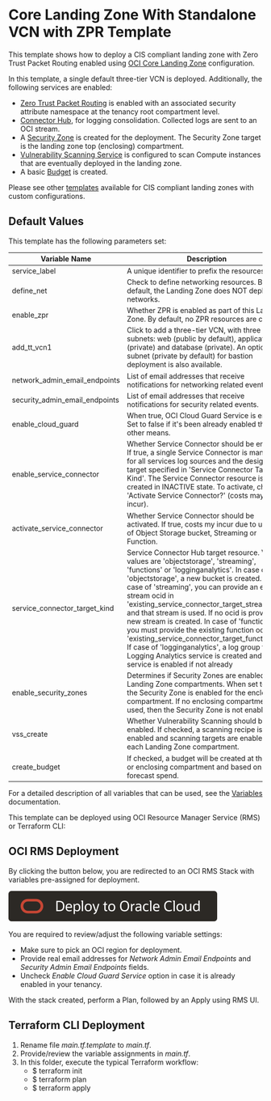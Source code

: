 # Core Landing Zone With Standalone VCN with ZPR Template

This template shows how to deploy a CIS compliant landing zone with Zero Trust Packet Routing enabled using [OCI Core Landing Zone](../../) configuration. 

In this template, a single default three-tier VCN is deployed. Additionally, the following services are enabled:
  - [Zero Trust Packet Routing](https://docs.oracle.com/en-us/iaas/Content/zero-trust-packet-routing/overview.htm) is enabled with an associated security attribute namespace at the tenancy root compartment level.
  - [Connector Hub](https://docs.oracle.com/en-us/iaas/Content/connector-hub/overview.htm), for logging consolidation. Collected logs are sent to an OCI stream.
  - A [Security Zone](https://docs.oracle.com/en-us/iaas/security-zone/using/security-zones.htm) is created for the deployment. The Security Zone target is the landing zone top (enclosing) compartment.
  - [Vulnerability Scanning Service](https://docs.oracle.com/en-us/iaas/scanning/using/overview.htm#scanning_overview) is configured to scan Compute instances that are eventually deployed in the landing zone.
  - A basic [Budget](https://docs.oracle.com/en-us/iaas/Content/Billing/Concepts/budgetsoverview.htm#Budgets_Overview) is created.

Please see other [templates](../../templates/) available for CIS compliant landing zones with custom configurations.

## Default Values

This template has the following parameters set: 

| Variable Name                  | Description | Value                         |
|--------------------------------|-------------|-------------------------------|
| service_label                  | A unique identifier to prefix the resources | defvcn                        |
| define_net                     | Check to define networking resources. By default, the Landing Zone does NOT deploy any networks. | true                          |
| enable_zpr                     | Whether ZPR is enabled as part of this Landing Zone. By default, no ZPR resources are created. | true                          |
| add_tt_vcn1                    | Click to add a three-tier VCN, with three subnets: web (public by default), application (private) and database (private). An optional subnet (private by default) for bastion deployment is also available. | true                          |
| network_admin_email_endpoints  | List of email addresses that receive notifications for networking related events. | ["email.address@example.com"] |
| security_admin_email_endpoints | List of email addresses that receive notifications for security related events. | ["email.address@example.com"] |
| enable_cloud_guard             | When true, OCI Cloud Guard Service is enabled. Set to false if it's been already enabled through other means. | true                          |
| enable_service_connector       | Whether Service Connector should be enabled. If true, a single Service Connector is managed for all services log sources and the designated target specified in 'Service Connector Target Kind'. The Service Connector resource is created in INACTIVE state. To activate, check 'Activate Service Connector?' (costs may incur). | true                          |
| activate_service_connector     | Whether Service Connector should be activated. If true, costs my incur due to usage of Object Storage bucket, Streaming or Function. | true                          |
| service_connector_target_kind  |Service Connector Hub target resource. Valid values are 'objectstorage', 'streaming', 'functions' or 'logginganalytics'. In case of 'objectstorage', a new bucket is created. In case of 'streaming', you can provide an existing stream ocid in 'existing_service_connector_target_stream_id' and that stream is used. If no ocid is provided, a new stream is created. In case of 'functions', you must provide the existing function ocid in 'existing_service_connector_target_function_id'. If case of 'logginganalytics', a log group for Logging Analytics service is created and the service is enabled if not already | streaming                     |
| enable_security_zones          |Determines if Security Zones are enabled in Landing Zone compartments. When set to true, the Security Zone is enabled for the enclosing compartment. If no enclosing compartment is used, then the Security Zone is not enabled. | true                          |
| vss_create                     | Whether Vulnerability Scanning should be enabled. If checked, a scanning recipe is enabled and scanning targets are enabled for each Landing Zone compartment. | true                          |
| create_budget                  | If checked, a budget will be created at the root or enclosing compartment and based on forecast spend. | true                          |

For a detailed description of all variables that can be used, see the [Variables](../../VARIABLES.md) documentation.

This template can be deployed using OCI Resource Manager Service (RMS) or Terraform CLI:

## OCI RMS Deployment

By clicking the button below, you are redirected to an OCI RMS Stack with variables pre-assigned for deployment. 

[![Deploy_To_OCI](../../images/DeployToOCI.svg)](https://cloud.oracle.com/resourcemanager/stacks/create?zipUrl=https://github.com/oci-landing-zones/terraform-oci-core-landingzone/archive/refs/heads/main.zip&zipUrlVariables={"service_label":"defvcn","network_admin_email_endpoints":["email.address@example.com"],"security_admin_email_endpoints":["email.address@example.com"],"define_net":true,"enable_zpr":true,"add_tt_vcn1":true,"enable_service_connector":true,"activate_service_connector":true,"service_connector_target_kind":"streaming","enable_security_zones":true,"vss_create":true,"create_budget":true,"enable_cloud_guard":true})

You are required to review/adjust the following variable settings:
 - Make sure to pick an OCI region for deployment.
 - Provide real email addresses for *Network Admin Email Endpoints* and *Security Admin Email Endpoints* fields. 
 - Uncheck *Enable Cloud Guard Service* option in case it is already enabled in your tenancy.

With the stack created, perform a Plan, followed by an Apply using RMS UI.

## Terraform CLI Deployment

1. Rename file *main.tf.template* to *main.tf*. 
2. Provide/review the variable assignments in *main.tf*.
3. In this folder, execute the typical Terraform workflow:
    - $ terraform init
    - $ terraform plan
    - $ terraform apply
